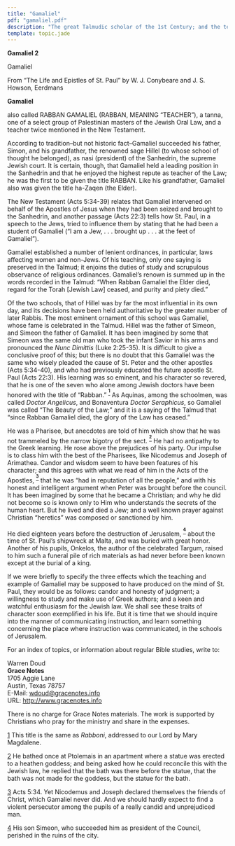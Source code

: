 ```yaml
---
title: "Gamaliel"
pdf: "gamaliel.pdf"
description: "The great Talmudic scholar of the 1st Century; and the teacher in Judaism of the Apostle Paul."
template: topic.jade
---
```



**Gamaliel 2**

Gamaliel

From “The Life and Epistles of St. Paul” by W. J. Conybeare and J. S.
Howson, Eerdmans

**Gamaliel**

also called RABBAN GAMALIEL (RABBAN, MEANING “TEACHER”), a tanna, one of
a select group of Palestinian masters of the Jewish Oral Law, and a
teacher twice mentioned in the New Testament.

According to tradition–but not historic fact–Gamaliel succeeded his
father, Simon, and his grandfather, the renowned sage Hillel (to whose
school of thought he belonged), as nasi (president) of the Sanhedrin,
the supreme Jewish court. It is certain, though, that Gamaliel held a
leading position in the Sanhedrin and that he enjoyed the highest repute
as teacher of the Law; he was the first to be given the title RABBAN.
Like his grandfather, Gamaliel also was given the title ha-Zaqen (the
Elder).

The New Testament (Acts 5:34-39) relates that Gamaliel intervened on
behalf of the Apostles of Jesus when they had been seized and brought to
the Sanhedrin, and another passage (Acts 22:3) tells how St. Paul, in a
speech to the Jews, tried to influence them by stating that he had been
a student of Gamaliel (“I am a Jew, . . . brought up . . . at the feet
of Gamaliel”).

Gamaliel established a number of lenient ordinances, in particular, laws
affecting women and non-Jews. Of his teaching, only one saying is
preserved in the Talmud; it enjoins the duties of study and scrupulous
observance of religious ordinances. Gamaliel’s renown is summed up in
the words recorded in the Talmud: “When Rabban Gamaliel the Elder died,
regard for the Torah [Jewish Law] ceased, and purity and piety died.”

Of the two schools, that of Hillel was by far the most influential in
its own day, and its decisions have been held authoritative by the
greater number of later Rabbis. The most eminent ornament of this school
was Gamaliel, whose fame is celebrated in the Talmud. Hillel was the
father of Simeon, and Simeon the father of Gamaliel. It has been
imagined by some that Simeon was the same old man who took the infant
Savior in his arms and pronounced the *Nunc Dimittis* (Luke 2:25-35). It
is difficult to give a conclusive proof of this; but there is no doubt
that this Gamaliel was the same who wisely pleaded the cause of St.
Peter and the other apostles (Acts 5:34-40), and who had previously
educated the future apostle St. Paul (Acts 22:3). His learning was so
eminent, and his character so revered, that he is one of the seven who
alone among Jewish doctors have been honored with the title of “Rabban.”
<sup>**[<sup>1</sup>](#sdfootnote1sym)**</sup> As Aquinas, among the
schoolmen, was called *Doctor Angelicus*, and Bonaventura *Doctor
Seraphicus*, so Gamaliel was called “The Beauty of the Law;” and it is a
saying of the Talmud that “since Rabban Gamaliel died, the glory of the
Law has ceased.”

He was a Pharisee, but anecdotes are told of him which show that he was
not trammeled by the narrow bigotry of the sect.
<sup>**[<sup>2</sup>](#sdfootnote2sym)**</sup> He had no antipathy to
the Greek learning. He rose above the prejudices of his party. Our
impulse is to class him with the best of the Pharisees, like Nicodemus
and Joseph of Arimathea. Candor and wisdom seem to have been features of
his character; and this agrees with what we read of him in the Acts of
the Apostles, <sup>**[<sup>3</sup>](#sdfootnote3sym)**</sup> that he was
“had in reputation of all the people,” and with his honest and
intelligent argument when Peter was brought before the council. It has
been imagined by some that he became a Christian; and why he did not
become so is known only to Him who understands the secrets of the human
heart. But he lived and died a Jew; and a well known prayer against
Christian “heretics” was composed or sanctioned by him.

He died eighteen years before the destruction of Jerusalem,
<sup>**[<sup>4</sup>](#sdfootnote4sym)**</sup> about the time of St.
Paul’s shipwreck at Malta, and was buried with great honor. Another of
his pupils, Onkelos, the author of the celebrated Targum, raised to him
such a funeral pile of rich materials as had never before been known
except at the burial of a king.

If we were briefly to specify the three effects which the teaching and
example of Gamaliel may be supposed to have produced on the mind of St.
Paul, they would be as follows: candor and honesty of judgment; a
willingness to study and make use of Greek authors; and a keen and
watchful enthusiasm for the Jewish law. We shall see these traits of
character soon exemplified in his life. But it is time that we should
inquire into the manner of communicating instruction, and learn
something concerning the place where instruction was communicated, in
the schools of Jerusalem.

For an index of topics, or information about regular Bible studies,
write to:

Warren Doud  
**Grace Notes**  
1705 Aggie Lane  
Austin, Texas 78757  
E-Mail: wdoud@gracenotes.info  
URL: http://www.gracenotes.info

There is no charge for Grace Notes materials. The work is supported by
Christians who pray for the ministry and share in the expenses.

[1](#sdfootnote1anc) This title is the same as *Rabboni*, addressed to
our Lord by Mary Magdalene.

[2](#sdfootnote2anc) He bathed once at Ptolemais in an apartment where a
statue was erected to a heathen goddess; and being asked how he could
reconcile this with the Jewish law, he replied that the bath was there
before the statue, that the bath was not made for the goddess, but the
statue for the bath.

[3](#sdfootnote3anc) Acts 5:34. Yet Nicodemus and Joseph declared
themselves the friends of Christ, which Gamaliel never did. And we
should hardly expect to find a violent persecutor among the pupils of a
really candid and unprejudiced man.

[4](#sdfootnote4anc) His son Simeon, who succeeded him as president of
the Council, perished in the ruins of the city.

